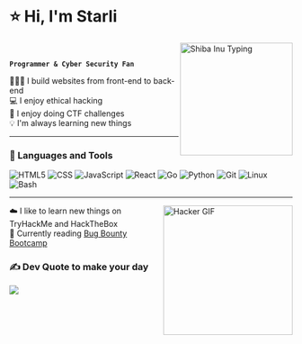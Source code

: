 # ⭐ Hi, I'm Starli

<img align="right" width="200px" src="https://media.giphy.com/media/mCRJDo24UvJMA/giphy.gif" alt="Shiba Inu Typing"/>
<br/>

**`Programmer & Cyber Security Fan`**
<br/>

🧑🏻‍💻 I build websites from front-end to back-end <br/>
💻 I enjoy ethical hacking <br/>
🐾 I enjoy doing CTF challenges <br/>
💡 I'm always learning new things 



---
### 🧰 Languages and Tools

![HTML5](https://img.shields.io/badge/HTML5-E34F26?style=flat&logo=html5&logoColor=white)
![CSS](https://img.shields.io/badge/CSS-1572B6?style=flat&logo=css3&logoColor=white)
![JavaScript](https://img.shields.io/badge/JavaScript-F7DF1E?style=flat&logo=javascript&logoColor=black)
![React](https://img.shields.io/badge/React-61DAFB?style=flat&logo=react&logoColor=black)
![Go](https://img.shields.io/badge/Go-00ADD8?style=flat&logo=go&logoColor=white)
![Python](https://img.shields.io/badge/Python-3776AB?style=flat&logo=python&logoColor=white)
![Git](https://img.shields.io/badge/Git-F05032?style=flat&logo=git&logoColor=white)
![Linux](https://img.shields.io/badge/Linux-FCC624?style=flat&logo=linux&logoColor=black)
![Bash](https://img.shields.io/badge/Bash-4EAA25?style=flat&logo=gnu-bash&logoColor=white)


---


<img align="right" width="230px" src="https://media.giphy.com/media/3oriNLx3dUqFgVi86I/giphy.gif" alt="Hacker GIF" />

☁️ I like to learn new things on TryHackMe and HackTheBox <br/>
📘 Currently reading [Bug Bounty Bootcamp](https://www.amazon.com/Bug-Bounty-Bootcamp-Reporting-Vulnerabilities-ebook/dp/B08YK368Y3) <br/>




### ✍️ Dev Quote to make your day
![](https://quotes-github-readme.vercel.app/api?type=horizontal&theme=tokyonight)


